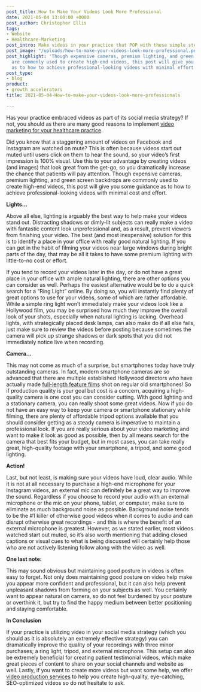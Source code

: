 ```yaml
---
post_title: How to Make Your Videos Look More Professional
date: 2021-05-04 13:00:00 +0000
post_author: Christopher Ellis
tags:
- Website
- Healthcare-Marketing
post_intro: Make videos in your practice that POP with these simple steps.
post_image: "/uploads/how-to-make-your-videos-look-more-professional.png"
post_highlight: 'Though expensive cameras, premium lighting, and green screen backdrops
  are commonly used to create high-end videos, this post will give you some guidance
  as to how to achieve professional-looking videos with minimal effort. '
post_type:
- blog
product:
- growth accelerators
title: 2021-05-04-How-to-make-your-videos-look-more-professionals

---
```

Has your practice embraced videos as part of its social media strategy? If not, you should as there are many good reasons to implement [video marketing for your healthcare practice](https://doctorlogic.com/blog/video-marketing-for-healthcare-practices.html).

Did you know that a staggering amount of videos on Facebook and Instagram are watched on mute? This is often because videos start out muted until users click on them to hear the sound, so your video’s first impression is 100% visual. Use this to your advantage by creating videos (and images) that look great from the get-go, so you dramatically increase the chance that patients will pay attention. Though expensive cameras, premium lighting, and green screen backdrops are commonly used to create high-end videos, this post will give you some guidance as to how to achieve professional-looking videos with minimal cost and effort.

**Lights...**

Above all else, lighting is arguably the best way to help make your videos stand out. Distracting shadows or dimly-lit subjects can really make a video with fantastic content look unprofessional and, as a result, prevent viewers from finishing your video. The best (and most inexpensive) solution for this is to identify a place in your office with really good natural lighting. If you can get in the habit of filming your videos near large windows during bright parts of the day, that may be all it takes to have some premium lighting with little-to-no cost or effort.

If you tend to record your videos later in the day, or do not have a great place in your office with ample natural lighting, there are other options you can consider as well. Perhaps the easiest alternative would be to do a quick search for a “Ring Light” online. By doing so, you will instantly find plenty of great options to use for your videos, some of which are rather affordable. While a simple ring light won’t immediately make your videos look like a Hollywood film, you may be surprised how much they improve the overall look of your shots, especially when natural lighting is lacking. Overhead lights, with strategically placed desk lamps, can also make do if all else fails, just make sure to review the videos before posting because sometimes the camera will pick up strange shadows or dark spots that you did not immediately notice live when recording.

**Camera...**

This may not come as much of a surprise, but smartphones today have truly outstanding cameras. In fact, modern smartphone cameras are so advanced that there are multiple established Hollywood directors who have actually made [full-length feature films](https://www.rushlywritten.com/2019/02/5-netflix-films-shot-on-iphone.html) shot on regular old smartphones! So if production quality is your goal but cost is a concern,  acquiring a high-quality camera is one cost you can consider cutting. With good lighting and a stationary camera, you can really shoot some great videos. Now if you do not have an easy way to keep your camera or smartphone stationary while filming, there are plenty of affordable tripod options available that you should consider getting as a steady camera is imperative to maintain a professional look. If you are really serious about your video marketing and want to make it look as good as possible, then by all means search for the camera that best fits your budget, but in most cases, you can take really great, high-quality footage with your smartphone, a tripod, and some good lighting.

**Action!**

Last, but not least, is making sure your videos have loud, clear audio. While it is not at all necessary to purchase a high-end microphone for your Instagram videos, an external mic can definitely be a great way to improve the sound. Regardless if you choose to record your audio with an external microphone or the mic on your phone, tablet, or computer, make sure to eliminate as much background noise as possible. Background noise tends to be the #1 killer of otherwise good videos when it comes to audio and can disrupt otherwise great recordings - and this is where the benefit of an external microphone is greatest. However, as we stated earlier, most videos watched start out muted, so it’s also worth mentioning that adding closed captions or visual cues to what is being discussed will certainly help those who are not actively listening follow along with the video as well.

**One last note:**

This may sound obvious but maintaining good posture in videos is often easy to forget. Not only does maintaining good posture on video help make you appear more confident and professional, but it can also help prevent unpleasant shadows from forming on your subjects as well. You certainly want to appear natural on camera, so do not feel burdened by your posture or overthink it, but try to find the happy medium between better positioning and staying comfortable.

**In Conclusion**

If your practice is utilizing video in your social media strategy (which you should as it is absolutely an extremely effective strategy) you can dramatically improve the quality of your recordings with three minor purchases; a ring light, tripod, and external microphone. This setup can also be extremely beneficial for creating patient testimonial videos, which make great pieces of content to share on your social channels and website as well. Lastly, if you want to create more videos but want some help, we offer [video production services](https://doctorlogic.com/growth-accelerators/doctor-video-content-production) to help you create high-quality, eye-catching, SEO-optimized videos so do not hesitate to ask.